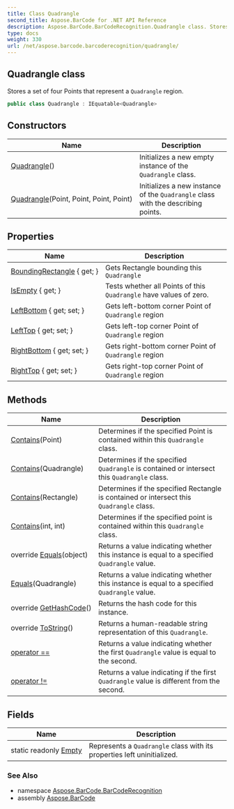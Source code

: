 ```yaml
---
title: Class Quadrangle
second_title: Aspose.BarCode for .NET API Reference
description: Aspose.BarCode.BarCodeRecognition.Quadrangle class. Stores a set of four Points that represent a Quadrangle region
type: docs
weight: 330
url: /net/aspose.barcode.barcoderecognition/quadrangle/
---
```

## Quadrangle class

Stores a set of four Points that represent a `Quadrangle` region.

```csharp
public class Quadrangle : IEquatable<Quadrangle>
```

## Constructors

| Name | Description |
| --- | --- |
| [Quadrangle](quadrangle/#constructor)() | Initializes a new empty instance of the `Quadrangle` class. |
| [Quadrangle](quadrangle/#constructor_1)(Point, Point, Point, Point) | Initializes a new instance of the `Quadrangle` class with the describing points. |

## Properties

| Name | Description |
| --- | --- |
| [BoundingRectangle](../../aspose.barcode.barcoderecognition/quadrangle/boundingrectangle/) { get; } | Gets Rectangle bounding this `Quadrangle` |
| [IsEmpty](../../aspose.barcode.barcoderecognition/quadrangle/isempty/) { get; } | Tests whether all Points of this `Quadrangle` have values of zero. |
| [LeftBottom](../../aspose.barcode.barcoderecognition/quadrangle/leftbottom/) { get; set; } | Gets left-bottom corner Point of `Quadrangle` region |
| [LeftTop](../../aspose.barcode.barcoderecognition/quadrangle/lefttop/) { get; set; } | Gets left-top corner Point of `Quadrangle` region |
| [RightBottom](../../aspose.barcode.barcoderecognition/quadrangle/rightbottom/) { get; set; } | Gets right-bottom corner Point of `Quadrangle` region |
| [RightTop](../../aspose.barcode.barcoderecognition/quadrangle/righttop/) { get; set; } | Gets right-top corner Point of `Quadrangle` region |

## Methods

| Name | Description |
| --- | --- |
| [Contains](../../aspose.barcode.barcoderecognition/quadrangle/contains/#contains_2)(Point) | Determines if the specified Point is contained within this `Quadrangle` class. |
| [Contains](../../aspose.barcode.barcoderecognition/quadrangle/contains/#contains)(Quadrangle) | Determines if the specified `Quadrangle` is contained or intersect this `Quadrangle` class. |
| [Contains](../../aspose.barcode.barcoderecognition/quadrangle/contains/#contains_3)(Rectangle) | Determines if the specified Rectangle is contained or intersect this `Quadrangle` class. |
| [Contains](../../aspose.barcode.barcoderecognition/quadrangle/contains/#contains_1)(int, int) | Determines if the specified point is contained within this `Quadrangle` class. |
| override [Equals](../../aspose.barcode.barcoderecognition/quadrangle/equals/#equals_1)(object) | Returns a value indicating whether this instance is equal to a specified `Quadrangle` value. |
| [Equals](../../aspose.barcode.barcoderecognition/quadrangle/equals/#equals)(Quadrangle) | Returns a value indicating whether this instance is equal to a specified `Quadrangle` value. |
| override [GetHashCode](../../aspose.barcode.barcoderecognition/quadrangle/gethashcode/)() | Returns the hash code for this instance. |
| override [ToString](../../aspose.barcode.barcoderecognition/quadrangle/tostring/)() | Returns a human-readable string representation of this `Quadrangle`. |
| [operator ==](../../aspose.barcode.barcoderecognition/quadrangle/op_equality/) | Returns a value indicating whether the first `Quadrangle` value is equal to the second. |
| [operator !=](../../aspose.barcode.barcoderecognition/quadrangle/op_inequality/) | Returns a value indicating if the first `Quadrangle` value is different from the second. |

## Fields

| Name | Description |
| --- | --- |
| static readonly [Empty](../../aspose.barcode.barcoderecognition/quadrangle/empty/) | Represents a `Quadrangle` class with its properties left uninitialized. |

### See Also

* namespace [Aspose.BarCode.BarCodeRecognition](../../aspose.barcode.barcoderecognition/)
* assembly [Aspose.BarCode](../../)


